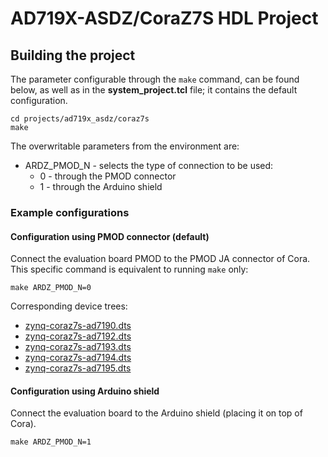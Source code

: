 # AD719X-ASDZ/CoraZ7S HDL Project

## Building the project

The parameter configurable through the `make` command, can be found below, as well as in the **system_project.tcl** file; it contains the default configuration.

```
cd projects/ad719x_asdz/coraz7s
make
```

The overwritable parameters from the environment are:

- ARDZ_PMOD_N - selects the type of connection to be used:
  - 0 - through the PMOD connector
  - 1 - through the Arduino shield

### Example configurations

#### Configuration using PMOD connector (default)

Connect the evaluation board PMOD to the PMOD JA connector of Cora.
This specific command is equivalent to running `make` only:

```
make ARDZ_PMOD_N=0
```

Corresponding device trees:

- [zynq-coraz7s-ad7190.dts](https://github.com/analogdevicesinc/linux/blob/main/arch/arm/boot/dts/zynq-coraz7s-ad7190.dts)
- [zynq-coraz7s-ad7192.dts](https://github.com/analogdevicesinc/linux/blob/main/arch/arm/boot/dts/zynq-coraz7s-ad7192.dts)
- [zynq-coraz7s-ad7193.dts](https://github.com/analogdevicesinc/linux/blob/main/arch/arm/boot/dts/zynq-coraz7s-ad7193.dts)
- [zynq-coraz7s-ad7194.dts](https://github.com/analogdevicesinc/linux/blob/main/arch/arm/boot/dts/zynq-coraz7s-ad7194.dts)
- [zynq-coraz7s-ad7195.dts](https://github.com/analogdevicesinc/linux/blob/main/arch/arm/boot/dts/zynq-coraz7s-ad7195.dts)

#### Configuration using Arduino shield

Connect the evaluation board to the Arduino shield (placing it on top of Cora).

```
make ARDZ_PMOD_N=1
```
